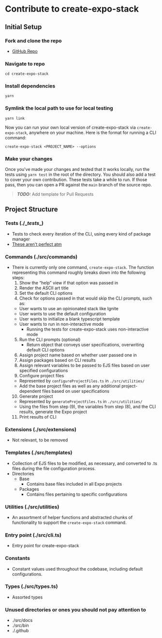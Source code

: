 # Contribute to create-expo-stack

## Initial Setup

### Fork and clone the repo

- [GitHub Repo](https://github.com/danstepanov/create-expo-stack)
 
### Navigate to repo

```shell
cd create-expo-stack
```

### Install dependencies

```shell
yarn
```

### Symlink the local path to use for local testing

```shell
yarn link
```

Now you can run your own local version of create-expo-stack via `create-expo-stack`, anywhere on your machine. Here is the format for running a CLI command:

```shell
create-expo-stack <PROJECT_NAME> --options
```

### Make your changes

Once you've made your changes and tested that it works locally, run the tests using `yarn test` in the root of the directory. You should also add a test to cover your own contribution. These tests take a while to run. If those pass, then you can open a PR against the `main` branch of the source repo.

> **_TODO:_** Add template for Pull Requests

## Project Structure

### Tests (./\__tests__)
* Tests to check every iteration of the CLI, using every kind of package manager
* [These aren't perfect atm](https://github.com/danstepanov/create-expo-stack/issues/18)


### Commands (./src/commands)
* There is currently only one command, `create-expo-stack`. The function representing this command roughly breaks down into the following steps:
    1) Show the “help” view if that option was passed in
    2) Render the ASCII art title
    3) Set the default CLI options
    4) Check for options passed in that would skip the CLI prompts, such as:
    * User wants to use an opinionated stack like Ignite
    * User wants to use the default configuration
    * User wants to initialize a blank typescript template
    * User wants to run in non-interactive mode
        * Running the tests for create-expo-stack uses non-interactive mode
    5) Run the CLI prompts (optional)
        * Return object that conveys user specifications, overwriting default CLI options
    6) Assign project name based on whether user passed one in
    7) Assign packages based on CLI results
    8) Assign relevant variables to be passed to EJS files based on user specified configurations
    9) Configure project files
    * Represented by `configureProjectFiles.ts` in `./src/utilities/`
    * Add the base project files as well as any additional project-dependent files based on user specifications
    10) Generate project
    * Represented by `generateProjectFiles.ts` in `./src/utilities/`
    * Using the files from step (9), the variables from step (8), and  the CLI results, generate the Expo project
    11) Print results of CLI 

### Extensions (./src/extensions)
* Not relevant, to be removed

### Templates (./src/templates)
* Collection of EJS files to be modified, as necessary, and converted to .ts files during the file configuration process.
* Directories
    * Base
        * Contains base files included in all Expo projects
    * Packages
        * Contains files pertaining to specific configurations

### Utilities (./src/utilities)
* An assortment of helper functions and abstracted chunks of functionality to support the `create-expo-stack` command.

### Entry point (./src/cli.ts)
* Entry point for create-expo-stack

### Constants
* Constant values used throughout the codebase, including default configurations.

### Types (./src/types.ts)
* Assorted types

### Unused directories or ones you should not pay attention to
* ./src/docs
* ./src/bin
* ./.github
